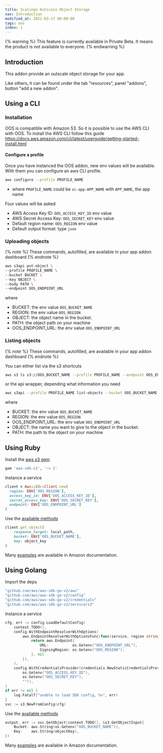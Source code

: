 ```yaml
---
title: Scalingo Outscale Object Storage
nav: Introduction
modified_at: 2021-03-17 00:00:00
tags: oos
index: 1
---
```


{% warning %}
This feature is currently available in Private Beta. It means the product is not available to everyone.
{% endwarning %}

## Introduction

This addon provide an outscale object storage for your app.

Like others, it can be found under the tab "resources", panel "addons", button "add a new addon".

## Using a CLI

### Installation

OOS is compatible with Amazon S3. So it is possible to use the AWS CLI with OOS.
To install the AWS CLI follow this guide https://docs.aws.amazon.com/cli/latest/userguide/getting-started-install.html

#### Configure a profile

Once you have instanced the OOS addon, new env values will be available. With them you can configure an aws CLI profile.
```bash
aws configure --profile PROFILE_NAME
```
* where `PROFILE_NAME` could be `sc-app-APP_NAME` with `APP_NAME`, the app name

Four values will be asked
* AWS Access Key ID: `OOS_ACCESS_KEY_ID` env value
* AWS Secret Access Key: `OOS_SECRET_KEY` env value
* Default region name: `OOS_REGION` env value
* Default output format: type `json`

### Uploading objects

{% note %}
These commands, autofilled, are available in your app addon dashboard
{% endnote %}

```bash
aws s3api put-object \
--profile PROFILE_NAME \
--bucket BUCKET \
--key OBJECT \
--body PATH \
--endpoint OOS_ENDPOINT_URL
```
where
* BUCKET: the env value `OOS_BUCKET_NAME`
* REGION: the env value `OOS_REGION`
* OBJECT: the object name in the bucket.
* PATH: the object path on your machine
* OOS_ENDPOINT_URL: the env value `OOS_ENDPOINT_URL`

### Listing objects

{% note %}
These commands, autofilled, are available in your app addon dashboard
{% endnote %}

You can either list via the s3 shortcuts
```bash
aws s3 ls s3://OOS_BUCKET_NAME --profile PROFILE_NAME --endpoint OOS_ENDPOINT_URL --human-readable --summarize --recursive
```
or the api wrapper, depending what information you need
```bash
aws s3api --profile PROFILE_NAME list-objects --bucket OOS_BUCKET_NAME --endpoint OOS_ENDPOINT_URL
```

where
* BUCKET: the env value `OOS_BUCKET_NAME`
* REGION: the env value `OOS_REGION`
* OOS_ENDPOINT_URL: the env value `OOS_ENDPOINT_URL`
* OBJECT: the name you want to give to the object in the bucket.
* PATH: the path to the object on your machine

## Using Ruby

Install the [aws s3 gem](https://github.com/aws/aws-sdk-ruby)
```bash
gem 'aws-sdk-s3', '~> 1'
```
Instance a service
```ruby
client = Aws::S3::Client.new(
  region: ENV['OOS_REGION'],
  access_key_id: ENV['OOS_ACCESS_KEY_ID'],
  secret_access_key: ENV['OOS_SECRET_KEY'],
  endpoint: ENV['OOS_ENDPOINT_URL']
)
```
Use the [available methods](https://docs.aws.amazon.com/sdk-for-ruby/v3/api/Aws/S3/Client.html)
```ruby
client.get_object(
    response_target: local_path,
    bucket: ENV['OOS_BUCKET_NAME'],
    key: object_key
)
```
Many [examples](https://docs.aws.amazon.com/sdk-for-ruby/v3/developer-guide/s3-examples.html) are available in Amazon documentation.

## Using Golang

Import the deps
```go
"github.com/aws/aws-sdk-go-v2/aws"
"github.com/aws/aws-sdk-go-v2/config"
"github.com/aws/aws-sdk-go-v2/credentials"
"github.com/aws/aws-sdk-go-v2/service/s3"
```
Instance a service
```go
cfg, err := config.LoadDefaultConfig(
    context.TODO(),
    config.WithEndpointResolverWithOptions(
        aws.EndpointResolverWithOptionsFunc(func(service, region string, options ...interface{}) (aws.Endpoint, error) {
            return aws.Endpoint{
                URL:           os.Getenv("OOS_ENDPOINT_URL"),
                SigningRegion: os.Getenv("OOS_REGION"),
            }, nil
        }),
    ),
    config.WithCredentialsProvider(credentials.NewStaticCredentialsProvider(
        os.Getenv("OOS_ACCESS_KEY_ID"),
        os.Getenv("OOS_SECRET_KEY"),
        "")),
)
if err != nil {
    log.Fatalf("unable to load SDK config, %v", err)
}
svc := s3.NewFromConfig(cfg)
```
Use the [available methods](https://pkg.go.dev/github.com/aws/aws-sdk-go-v2/service/s3#Client)
```go
output, err := svc.GetObject(context.TODO(), &s3.GetObjectInput{
    Bucket: aws.String(os.Getenv("OOS_BUCKET_NAME")),
    Key:    aws.String(objectKey),
})
```
Many [examples](https://aws.github.io/aws-sdk-go-v2/docs/code-examples/s3/) are available in Amazon documentation.
